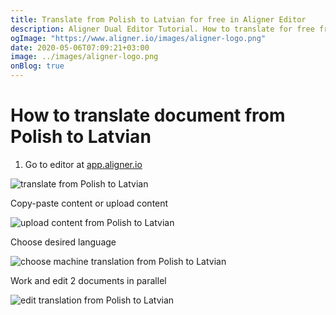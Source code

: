 ```yaml
---
title: Translate from Polish to Latvian for free in Aligner Editor
description: Aligner Dual Editor Tutorial. How to translate for free from Polish to Latvian. Aligner is multilingual document management platform. 
ogImage: "https://www.aligner.io/images/aligner-logo.png"
date: 2020-05-06T07:09:21+03:00
image: ../images/aligner-logo.png
onBlog: true
---
```


# How to translate document from Polish to Latvian

1. Go to editor at [app.aligner.io](https://app.aligner.io "Aligner App web page")

![translate from Polish to Latvian](../aligner-blank-editor.png "translate from Polish to Latvian")

Copy-paste content or upload content

![upload content from Polish to Latvian](../aligner-uploaded-document.png "upload content from Polish to Latvian")

Choose desired language

![choose machine translation from Polish to Latvian](../aligner-language-dropdown.png "choose machine translation from Polish to Latvian")

Work and edit 2 documents in parallel

![edit translation from Polish to Latvian](../aligner-double-sitded-editor.png "edit translation from Polish to Latvian")

